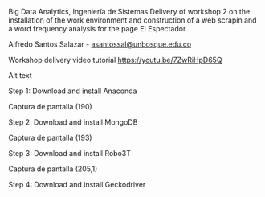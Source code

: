Big Data Analytics, Ingeniería de Sistemas
Delivery of workshop 2 on the installation of the work environment and construction of a web scrapin and a word frequency analysis for the page El Espectador.

Alfredo Santos Salazar - asantossal@unbosque.edu.co

Workshop delivery video tutorial https://youtu.be/7ZwRiHpD65Q

Alt text

Step 1: Download and install Anaconda

Captura de pantalla (190)

Step 2: Download and install MongoDB

Captura de pantalla (193)

Step 3: Download and install Robo3T

Captura de pantalla (205,1)

Step 4: Download and install Geckodriver

